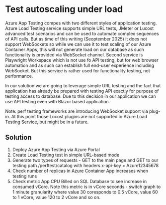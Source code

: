 # Test autoscaling under load

Azure App Testing compes with two different styles of application testing. Azure Load Testing service supports simple URL tests, JMeter or Lucost advanced test scenarios and can be used to automate complex sequences of API calls. But as time of this writing (Seoptember 2025) it does not support WebSockets so while we can use it to test scaling of our Azure Container Apps, this will not generate load on our database as such functionality is provided via WebSocket channel. Second service is Playwright Workspace which is not use fo API testing, but for web browser automation and as such can establish full end-user experience including WebSocket. But this service is rather used for functionality testing, not performance.

In our solution we are going to leverage simple URL testing and the fact that application has already be prepared with testing API exactly for purpose of testing access to database. Due to this decision in our application we can use API testing even with Blazor based application.

Note: perf testing frameworks are introducing WebSocket support via plug-in. At this point those Lucost plugins are not supported in Azure Load Testing Service, but might be in a future.

## Solution
1. Deploy Azure App Testing via Azure Portal
2. Create Load Testing test in simple URL-based mode
3. Generate two types of requests - GET to the main page and GET to our testing path /perftest/catalog with headers x-api-key = Azure12345678
4. Check number of replicas in Azure Container App increases when testing runs
5. Check metric App CPU Billed on SQL Database to see increase in consumed vCore. Note this metric is in vCore seconds - switch graph to 1 minute granularity where value 30 coresponds to 0.5 vCore, value 60 to 1 vCore, value 120 to 2 vCore and so on.